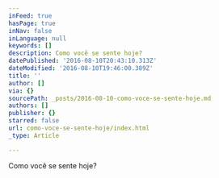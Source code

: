 ```yaml
---
inFeed: true
hasPage: true
inNav: false
inLanguage: null
keywords: []
description: Como você se sente hoje?
datePublished: '2016-08-10T20:43:10.313Z'
dateModified: '2016-08-10T19:46:00.389Z'
title: ''
author: []
via: {}
sourcePath: _posts/2016-08-10-como-voce-se-sente-hoje.md
authors: []
publisher: {}
starred: false
url: como-voce-se-sente-hoje/index.html
_type: Article

---
```

Como você se sente hoje?